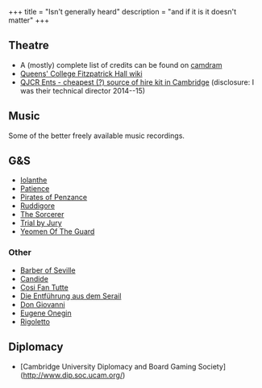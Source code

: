 +++
title = "Isn't generally heard"
description = "and if it is it doesn't matter"
+++

## Theatre

* A (mostly) complete list of credits can be found on
[camdram](https://www.camdram.net/people/benjamin-gill)
* [Queens' College Fitzpatrick Hall wiki](https://fitzpat.soc.srcf.net)
* [QJCR Ents - cheapest (?) source of hire kit in Cambridge](http://qents.org/)
(disclosure: I was their technical director 2014--15)

## Music
Some of the better freely available music recordings.

## G&S

* [Iolanthe](https://www.youtube.com/watch?v=FAGNd7vAZJk)
* [Patience](https://www.youtube.com/watch?v=8P_Pm1d_9gA)
* [Pirates of Penzance](https://www.youtube.com/watch?v=mp9pKUca_JY)
* [Ruddigore](https://youtu.be/U1V5lEcaoIs)
* [The Sorcerer](https://www.youtube.com/watch?v=Z7pOrzjvxr0)
* [Trial by Jury](https://www.youtube.com/watch?v=hM831_aDYfQ)
* [Yeomen Of The Guard](https://youtu.be/7XFjjN-JhRg)

### Other

* [Barber of Seville](https://youtu.be/enEVv02f6bo?t=156)
* [Candide](https://youtu.be/cMIzHnyuiNY?t=458)
* [Cosi Fan Tutte](https://www.youtube.com/watch?v=Is7smVObK64)
* [Die Entführung aus dem Serail](https://www.youtube.com/watch?v=KpXVy4qsMOA)
* [Don Giovanni](https://youtu.be/_6Csn-YCwIo?t=160)
* [Eugene Onegin](https://www.youtube.com/watch?v=n1Crz87zAfI)
* [Rigoletto](https://www.youtube.com/watch?v=Bkh8Txyh3NY)

## Diplomacy

* [Cambridge University Diplomacy and Board Gaming Society]
(http://www.dip.soc.ucam.org/)
